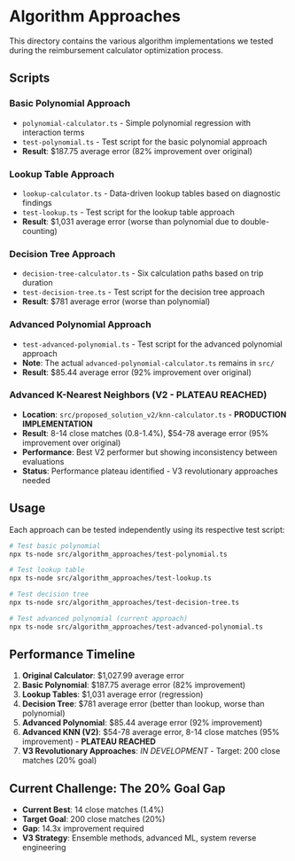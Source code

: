 # Algorithm Approaches

This directory contains the various algorithm implementations we tested during the reimbursement calculator optimization process.

## Scripts

### Basic Polynomial Approach
- `polynomial-calculator.ts` - Simple polynomial regression with interaction terms
- `test-polynomial.ts` - Test script for the basic polynomial approach
- **Result**: $187.75 average error (82% improvement over original)

### Lookup Table Approach  
- `lookup-calculator.ts` - Data-driven lookup tables based on diagnostic findings
- `test-lookup.ts` - Test script for the lookup table approach
- **Result**: $1,031 average error (worse than polynomial due to double-counting)

### Decision Tree Approach
- `decision-tree-calculator.ts` - Six calculation paths based on trip duration
- `test-decision-tree.ts` - Test script for the decision tree approach  
- **Result**: $781 average error (worse than polynomial)

### Advanced Polynomial Approach
- `test-advanced-polynomial.ts` - Test script for the advanced polynomial approach
- **Note**: The actual `advanced-polynomial-calculator.ts` remains in `src/` 
- **Result**: $85.44 average error (92% improvement over original)

### Advanced K-Nearest Neighbors (V2 - PLATEAU REACHED)
- **Location**: `src/proposed_solution_v2/knn-calculator.ts` - **PRODUCTION IMPLEMENTATION**
- **Result**: 8-14 close matches (0.8-1.4%), $54-78 average error (95% improvement over original)
- **Performance**: Best V2 performer but showing inconsistency between evaluations
- **Status**: Performance plateau identified - V3 revolutionary approaches needed

## Usage

Each approach can be tested independently using its respective test script:

```bash
# Test basic polynomial
npx ts-node src/algorithm_approaches/test-polynomial.ts

# Test lookup table  
npx ts-node src/algorithm_approaches/test-lookup.ts

# Test decision tree
npx ts-node src/algorithm_approaches/test-decision-tree.ts

# Test advanced polynomial (current approach)
npx ts-node src/algorithm_approaches/test-advanced-polynomial.ts
```

## Performance Timeline

1. **Original Calculator**: $1,027.99 average error
2. **Basic Polynomial**: $187.75 average error (82% improvement)
3. **Lookup Tables**: $1,031 average error (regression)
4. **Decision Tree**: $781 average error (better than lookup, worse than polynomial)
5. **Advanced Polynomial**: $85.44 average error (92% improvement)
6. **Advanced KNN (V2)**: $54-78 average error, 8-14 close matches (95% improvement) - **PLATEAU REACHED**
7. **V3 Revolutionary Approaches**: *IN DEVELOPMENT* - Target: 200 close matches (20% goal)

## Current Challenge: The 20% Goal Gap

- **Current Best**: 14 close matches (1.4%)
- **Target Goal**: 200 close matches (20%)
- **Gap**: 14.3x improvement required
- **V3 Strategy**: Ensemble methods, advanced ML, system reverse engineering 